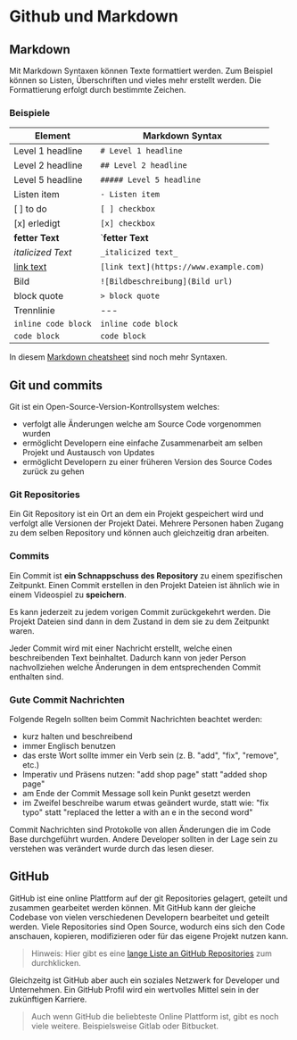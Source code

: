 # Github und Markdown

## Markdown

Mit Markdown Syntaxen können Texte formattiert werden. Zum Beispiel können so Listen, Überschriften und vieles mehr erstellt werden. Die Formattierung erfolgt durch bestimmte Zeichen.

### Beispiele

| Element                              | Markdown Syntax                        |
| ------------------------------------ | -------------------------------------- |
| Level 1 headline                     | `# Level 1 headline`                   |
| Level 2 headline                     | `## Level 2 headline`                  |
| Level 5 headline                     | `##### Level 5 headline`               |
| Listen item                          | `- Listen item`                        |
| [ ] to do                            | `[ ] checkbox`                         |
| [x] erledigt                         | `[x] checkbox`                         |
| **fetter Text**                      | `**fetter Text**                       |
| _italicized Text_                    | `_italicized text_`                    |
| [link text](https://www.example.com) | `[link text](https://www.example.com)` |
| Bild                                 | `![Bildbeschreibung](Bild url)`        |
| block quote                          | `> block quote`                        |
| Trennlinie                           | ---                                    |
| `inline code block`                  | `inline code block`                    |
| `code block`                         | `code block`                           |

In diesem [Markdown cheatsheet](https://github.com/adam-p/markdown-here/wiki/Markdown-Cheatsheet) sind noch mehr Syntaxen.

## Git und commits

Git ist ein Open-Source-Version-Kontrollsystem welches:

- verfolgt alle Änderungen welche am Source Code vorgenommen wurden
- ermöglicht Developern eine einfache Zusammenarbeit am selben Projekt und Austausch von Updates
- ermöglicht Developern zu einer früheren Version des Source Codes zurück zu gehen

### Git Repositories

Ein Git Repository ist ein Ort an dem ein Projekt gespeichert wird und verfolgt alle Versionen der Projekt Datei. Mehrere Personen haben Zugang zu dem selben Repository und können auch gleichzeitig dran arbeiten.

### Commits

Ein Commit ist **ein Schnappschuss des Repository** zu einem spezifischen Zeitpunkt. Einen Commit erstellen in den Projekt Dateien ist ähnlich wie in einem Videospiel zu **speichern**.

Es kann jederzeit zu jedem vorigen Commit zurückgekehrt werden. Die Projekt Dateien sind dann in dem Zustand in dem sie zu dem Zeitpunkt waren.

Jeder Commit wird mit einer Nachricht erstellt, welche einen beschreibenden Text beinhaltet. Dadurch kann von jeder Person nachvollziehen welche Änderungen in dem entsprechenden Commit enthalten sind.

### Gute Commit Nachrichten

Folgende Regeln sollten beim Commit Nachrichten beachtet werden:

- kurz halten und beschreibend
- immer Englisch benutzen
- das erste Wort sollte immer ein Verb sein (z. B. "add", "fix", "remove", etc.)
- Imperativ und Präsens nutzen: "add shop page" statt "added shop page"
- am Ende der Commit Message soll kein Punkt gesetzt werden
- im Zweifel beschreibe warum etwas geändert wurde, statt wie: "fix typo" statt "replaced the letter a with an e in the second word"

Commit Nachrichten sind Protokolle von allen Änderungen die im Code Base durchgeführt wurden. Andere Developer sollten in der Lage sein zu verstehen was verändert wurde durch das lesen dieser.

## GitHub

GitHub ist eine online Plattform auf der git Repositories gelagert, geteilt und zusammen gearbeitet werden können. Mit GitHub kann der gleiche Codebase von vielen verschiedenen Developern bearbeitet und geteilt werden. Viele Repositories sind Open Source, wodurch eins sich den Code anschauen, kopieren, modifizieren oder für das eigene Projekt nutzen kann.

> Hinweis: Hier gibt es eine [lange Liste an GitHub Repositories](https://github.com/pawelborkar/awesome-repos) zum durchklicken.

Gleichzeitg ist GitHub aber auch ein soziales Netzwerk for Developer und Unternehmen. Ein GitHub Profil wird ein wertvolles Mittel sein in der zukünftigen Karriere.

> Auch wenn GitHub die beliebteste Online Plattform ist, gibt es noch viele weitere. Beispielsweise Gitlab oder Bitbucket.
